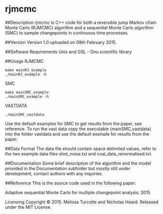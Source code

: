 # rjmcmc

##Description
rjmcmc is C++ code for both a reversible jump Markov chain Monte Carlo (RJMCMC) algorithm and a sequential Monte Carlo algorithm (SMC) to sample changepoints in continuous time processes. 

##Version
Version 1.0 uploaded on 09th February 2015.

##Software Requirements
Unix and GSL - Gnu scientific library

##Usage
RJMCMC
```
make mainRJ_example
./mainRJ_example -h
```

SMC
```
make mainSMC_example
./mainSMC_example -h
```

VASTDATA 
```
./mainSMC_vastdata
```
Use the default examples for SMC to get results from the paper, see reference. To run the vast data copy the executable (mainSMC_vastdata) into the folder vastdata and use the default example for results from the paper.

##Data Format
The data file should contain space delimited values, refer to the two example data files shot_noise.txt and coal_data_renormalised.txt.

##Documentation
Some brief description of the algorithm and the model provided in the Documentation subfolder but mostly still under development, contact authors with any inquiries. 

##Reference
This is the source code used in the following paper:

Adaptive sequential Monte Carlo for multiple changepoint analysis. 2015 
<!-- Turcotte, M. J. M and Heard, N. A. Adaptive sequential Monte Carlo for multiple changepoint analysis. 2015 -->

Licensing
Copyright &copy;  2015. Melissa Turcotte and Nicholas Heard. Released under the MIT License. 

